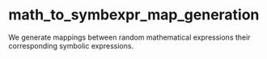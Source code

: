 # math_to_symbexpr_map_generation
We generate mappings between random mathematical expressions their corresponding symbolic expressions.

